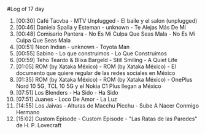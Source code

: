 #Log of 17 day

1. [00:30] Café Tacvba - MTV Unplugged - El baile y el salon (unplugged)
1. [00:46] Daniela Spalla y Esteman - unknown - Te Alejas Más De Mí
1. [00:48] Comisario Pantera - No Es Mi Culpa Que Seas Mala - No Es Mi Culpa Que Seas Mala
1. [00:51] Neon Indian - unknown - Toyota Man
1. [00:55] Sabino - Lo que construimos - Lo Que Construimos
1. [00:59] Teho Teardo & Blixa Bargeld - Still Smiling - A Quiet Life
1. [01:05] ROM (by Xataka México) - ROM (by Xataka México) - El documento que quiere regular de las redes sociales en México
1. [01:35] ROM (by Xataka México) - ROM (by Xataka México) - OnePlus Nord 10 5G, TCL 10 5G y el Nokia C1 Plus llegan a México
1. [07:51] Los Blenders - Ha Sido - Ha Sido
1. [07:51] Juanes - Loco De Amor - La Luz
1. [14:55] Los Jaivas - Alturas de Macchu Picchu - Sube A Nacer Conmigo Hermano
1. [15:02] Custom Episode - Custom Episode - "Las Ratas de las Paredes" de H. P. Lovecraft
